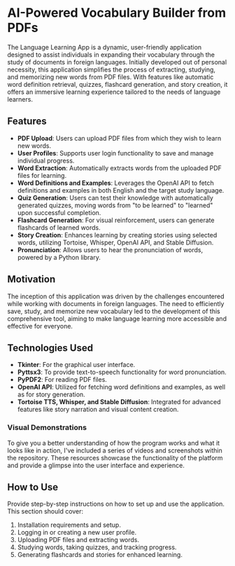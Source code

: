 <h1><span>AI-Powered Vocabulary Builder from PDFs</span></h1>
<p>The Language Learning App is a dynamic, user-friendly application designed to assist individuals in expanding their vocabulary through the study of documents in foreign languages. Initially developed out of personal necessity, this application simplifies the process of extracting, studying, and memorizing new words from PDF files. With features like automatic word definition retrieval, quizzes, flashcard generation, and story creation, it offers an immersive learning experience tailored to the needs of language learners.</p>
<h2>Features</h2>
<ul>
<li><strong>PDF Upload</strong>: Users can upload PDF files from which they wish to learn new words.</li>
<li><strong>User Profiles</strong>: Supports user login functionality to save and manage individual progress.</li>
<li><strong>Word Extraction</strong>: Automatically extracts words from the uploaded PDF files for learning.</li>
<li><strong>Word Definitions and Examples</strong>: Leverages the OpenAI API to fetch definitions and examples in both English and the target study language.</li>
<li><strong>Quiz Generation</strong>: Users can test their knowledge with automatically generated quizzes, moving words from "to be learned" to "learned" upon successful completion.</li>
<li><strong>Flashcard Generation</strong>: For visual reinforcement, users can generate flashcards of learned words.</li>
<li><strong>Story Creation</strong>: Enhances learning by creating stories using selected words, utilizing Tortoise, Whisper, OpenAI API, and Stable Diffusion.</li>
<li><strong>Pronunciation</strong>: Allows users to hear the pronunciation of words, powered by a Python library.</li>
</ul>
<h2>Motivation</h2>
<p>The inception of this application was driven by the challenges encountered while working with documents in foreign languages. The need to efficiently save, study, and memorize new vocabulary led to the development of this comprehensive tool, aiming to make language learning more accessible and effective for everyone.</p>
<h2>Technologies Used</h2>
<ul>
<li><strong>Tkinter</strong>: For the graphical user interface.</li>
<li><strong>Pyttsx3</strong>: To provide text-to-speech functionality for word pronunciation.</li>
<li><strong>PyPDF2</strong>: For reading PDF files.</li>
<li><strong>OpenAI API</strong>: Utilized for fetching word definitions and examples, as well as for story generation.</li>
<li><strong>Tortoise TTS, Whisper, and Stable Diffusion</strong>: Integrated for advanced features like story narration and visual content creation.</li>
</ul>
<h3>Visual Demonstrations</h3>
<p>To give you a better understanding of how the program works and what it looks like in action, I've included a series of videos and screenshots within the repository. These resources showcase the functionality of the platform and provide a glimpse into the user interface and experience.</p>
<h2>How to Use</h2>
<p>Provide step-by-step instructions on how to set up and use the application. This section should cover:</p>
<ol>
<li>Installation requirements and setup.</li>
<li>Logging in or creating a new user profile.</li>
<li>Uploading PDF files and extracting words.</li>
<li>Studying words, taking quizzes, and tracking progress.</li>
<li>Generating flashcards and stories for enhanced learning.</li>
</ol>
<h2></h2>
<p></p>
